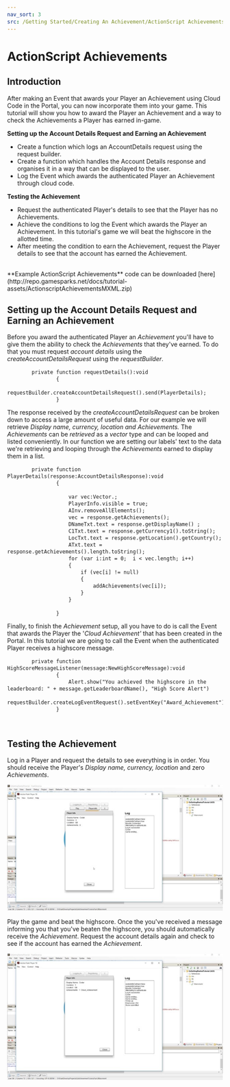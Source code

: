 ```yaml
---
nav_sort: 3
src: /Getting Started/Creating An Achievement/ActionScript Achievements.md
---
```


# ActionScript Achievements

## Introduction

After making an Event that awards your Player an Achievement using Cloud Code in the Portal, you can now incorporate them into your game. This tutorial will show you how to award the Player an Achievement and a way to check the Achievements a Player has earned in-game.

**Setting up the Account Details Request and Earning an Achievement**

  * Create a function which logs an AccountDetails request using the request builder.
  * Create a function which handles the Account Details response and organises it in a way that can be displayed to the user.
  * Log the Event which awards the authenticated Player an Achievement through cloud code.

**Testing the Achievement**

  * Request the authenticated Player's details to see that the Player has no Achievements.
  * Achieve the conditions to log the Event which awards the Player an Achievement. In this tutorial's game we will beat the highscore in the allotted time.
  * After meeting the condition to earn the Achievement, request the Player details to see that the account has earned the Achievement.

</br>
**Example ActionScript Achievements** code can be downloaded [here](http://repo.gamesparks.net/docs/tutorial-assets/ActionscriptAchievementsMXML.zip)

## Setting up the Account Details Request and Earning an Achievement

Before you award the authenticated Player an *Achievement* you'll have to give them the ability to check the *Achievements* that they've earned. To do that you must request *account details* using the *createAccountDetailsRequest* using the *requestBuilder*.

```
    	private function requestDetails():void
    			{
    				requestBuilder.createAccountDetailsRequest().send(PlayerDetails);
    			}
```

The response received by the *createAccountDetailsRequest* can be broken down to access a large amount of useful data. For our example we will retrieve *Display name, currency, location *and* Achievements.* The *Achievements* can be *retrieved* as a *vector* type and can be looped and listed conveniently. In our function we are setting our labels' text to the data we're retrieving and looping through the *Achievements* earned to display them in a list.

```
    	private function PlayerDetails(response:AccountDetailsResponse):void
    			{

    				var vec:Vector.;
    				PlayerInfo.visible = true;
    				AInv.removeAllElements();
    				vec = response.getAchievements();
    				DNameTxt.text = response.getDisplayName() ;
    				C1Txt.text = response.getCurrency1().toString();
    				LocTxt.text = response.getLocation().getCountry();
    				ATxt.text = response.getAchievements().length.toString();
    				for (var i:int = 0;  i < vec.length; i++)
    				{
    					if (vec[i] != null)
    					{
    						addAchievements(vec[i]);
    					}
    				}

    			}
```

Finally, to finish the *Achievement* setup, all you have to do is call the Event that awards the Player the '*Cloud Achievement'* that has been created in the Portal. In this tutorial we are going to call the Event when the authenticated Player receives a highscore message.

```
    	private function HighScoreMessageListener(message:NewHighScoreMessage):void
    			{
    				Alert.show("You achieved the highscore in the leaderboard: " + message.getLeaderboardName(), "High Score Alert")
    				requestBuilder.createLogEventRequest().setEventKey("Award_Achievement").send(GeneralLogResponse);
    			}
```

 

## Testing the Achievement

Log in a Player and request the details to see everything is in order. You should receive the Player's *Display name, currency, location* and zero *Achievements*.

![l](img/AS/1.jpg)

Play the game and beat the highscore. Once the you've received a message informing you that you've beaten the highscore, you should automatically receive the *Achievement*. Request the account details again and check to see if the account has earned the *Achievement*.

![l](img/AS/2.jpg)

